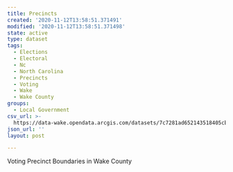 ```yaml
---
title: Precincts
created: '2020-11-12T13:58:51.371491'
modified: '2020-11-12T13:58:51.371498'
state: active
type: dataset
tags:
  - Elections
  - Electoral
  - Nc
  - North Carolina
  - Precincts
  - Voting
  - Wake
  - Wake County
groups:
  - Local Government
csv_url: >-
  https://data-wake.opendata.arcgis.com/datasets/7c7281ad652143518405cbde1561c585_0.csv?outSR=%7B%22latestWkid%22%3A2264%2C%22wkid%22%3A102719%7D
json_url: ''
layout: post

---
```

Voting Precinct Boundaries in Wake County
